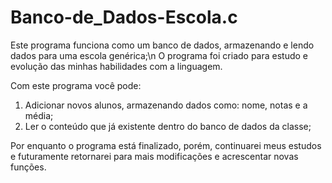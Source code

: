 # Banco-de_Dados-Escola.c

Este programa funciona como um banco de dados, armazenando e lendo dados para uma escola genérica;\n
O programa foi criado para estudo e evolução das minhas habilidades com a linguagem.

Com este programa você pode:

1. Adicionar novos alunos, armazenando dados como: nome, notas e a média;
2. Ler o conteúdo que já existente dentro do banco de dados da classe;

Por enquanto o programa está finalizado, porém, continuarei meus estudos e futuramente retornarei para mais modificações e acrescentar novas funções.

